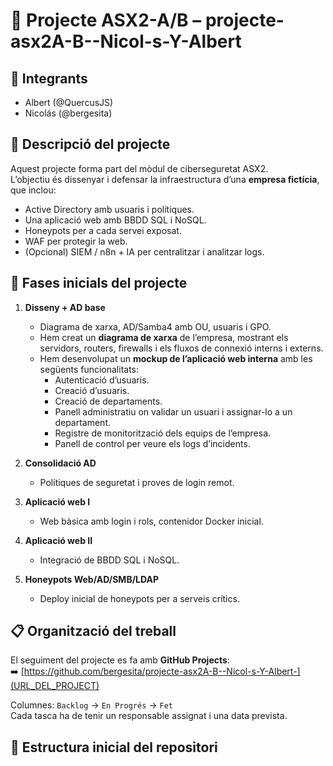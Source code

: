 # 📌 Projecte ASX2-A/B – projecte-asx2A-B--Nicol-s-Y-Albert

## 👥 Integrants
- Albert (@QuercusJS)
- Nicolás (@bergesita)
  
## 🎯 Descripció del projecte
Aquest projecte forma part del mòdul de ciberseguretat ASX2.  
L’objectiu és dissenyar i defensar la infraestructura d’una **empresa fictícia**, que inclou:
- Active Directory amb usuaris i polítiques.
- Una aplicació web amb BBDD SQL i NoSQL.
- Honeypots per a cada servei exposat.
- WAF per protegir la web.
- (Opcional) SIEM / n8n + IA per centralitzar i analitzar logs.

## 📆 Fases inicials del projecte
1. **Disseny + AD base**  
   - Diagrama de xarxa, AD/Samba4 amb OU, usuaris i GPO.
   - Hem creat un **diagrama de xarxa** de l’empresa, mostrant els servidors, routers, firewalls i els fluxos de connexió interns i externs.
   - Hem desenvolupat un **mockup de l’aplicació web interna** amb les següents funcionalitats:
     - Autenticació d’usuaris.
     - Creació d’usuaris.
     - Creació de departaments.
     - Panell administratiu on validar un usuari i assignar-lo a un departament.
     - Registre de monitorització dels equips de l’empresa.
     - Panell de control per veure els logs d’incidents.

2. **Consolidació AD**  
   - Polítiques de seguretat i proves de login remot.

3. **Aplicació web I**  
   - Web bàsica amb login i rols, contenidor Docker inicial.

4. **Aplicació web II**  
   - Integració de BBDD SQL i NoSQL.

5. **Honeypots Web/AD/SMB/LDAP**  
   - Deploy inicial de honeypots per a serveis crítics.

## 📋 Organització del treball
El seguiment del projecte es fa amb **GitHub Projects**:  
➡️ [https://github.com/bergesita/projecte-asx2A-B--Nicol-s-Y-Albert-](URL_DEL_PROJECT)

Columnes: `Backlog` → `En Progrés` → `Fet`  
Cada tasca ha de tenir un responsable assignat i una data prevista.

## 📂 Estructura inicial del repositori
